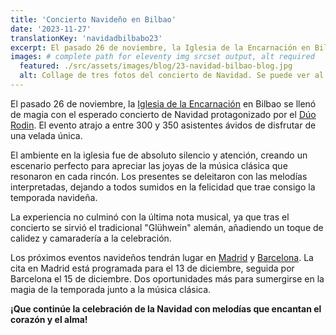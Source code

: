 ```yaml
---
title: 'Concierto Navideño en Bilbao'
date: '2023-11-27'
translationKey: 'navidadbilbabo23'
excerpt: El pasado 26 de noviembre, la Iglesia de la Encarnación en Bilbao se llenó de magia con el esperado concierto de Navidad protagonizado por el reconocido Dúo Rodin. El evento atrajo a entre 300 y 350 asistentes ávidos de disfrutar de una velada única.
images: # complete path for eleventy img srcset output, alt required
  featured: ./src/assets/images/blog/23-navidad-bilbao-blog.jpg
  alt: Collage de tres fotos del concierto de Navidad. Se puede ver al dúo de piano y violín, la iglesia llena y un despliegue de dulces navideños
---
```


El pasado 26 de noviembre, la [Iglesia de la Encarnación](/es/lugares/iglesia-encarnacion-bilbao/) en Bilbao se llenó de magia con el esperado concierto de Navidad protagonizado por el [Dúo Rodin](/es/artistas/duo-rodin/). El evento atrajo a entre 300 y 350 asistentes ávidos de disfrutar de una velada única.

El ambiente en la iglesia fue de absoluto silencio y atención, creando un escenario perfecto para apreciar las joyas de la música clásica que resonaron en cada rincón. Los presentes se deleitaron con las melodías interpretadas, dejando a todos sumidos en la felicidad que trae consigo la temporada navideña.

La experiencia no culminó con la última nota musical, ya que tras el concierto se sirvió el tradicional "Glühwein" alemán, añadiendo un toque de calidez y camaradería a la celebración.

Los próximos eventos navideños tendrán lugar en [Madrid](/es/eventos/concierto-navidad-2023-madrid/) y [Barcelona](/es/eventos/concierto-navidad-2023-barcelona/). La cita en Madrid está programada para el 13 de diciembre, seguida por Barcelona el 15 de diciembre. Dos oportunidades más para sumergirse en la magia de la temporada junto a la música clásica.

**¡Que continúe la celebración de la Navidad con melodías que encantan el corazón y el alma!**
